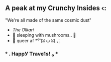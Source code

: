 ## A peak at my Crunchy Insides ‹:
"We're all made of the same cosmic dust" 
- *The Olkari*
- 🌱 sleeping with mushrooms.. 🍄
- 🌈 queer af *⁰˚(ꈍ ω ꈍ).₊̣̇.

              
### ° .  **HаppУ Тrave1s!**     ₀  *

<!---
ratwitxch/ratwitxch is a ✨ special ✨ repository because its `README.md` (this file) appears on your GitHub profile.
You can click the Preview link to take a look at your changes.
--->
